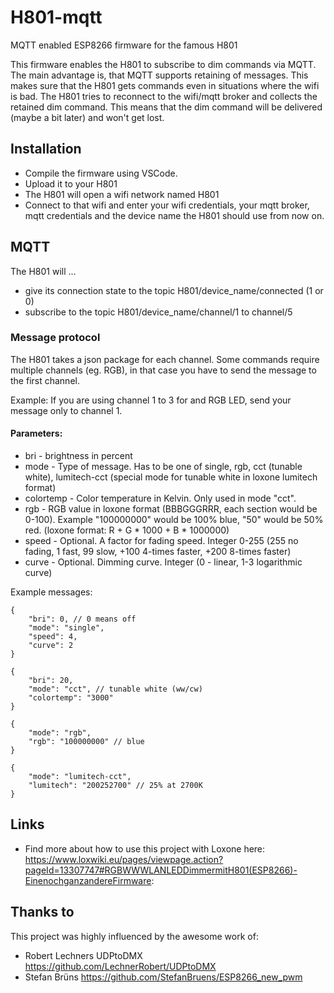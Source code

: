 # H801-mqtt
MQTT enabled ESP8266 firmware for the famous H801

This firmware enables the H801 to subscribe to dim commands via MQTT.
The main advantage is, that MQTT supports retaining of messages. This makes sure that the H801 gets commands even in situations where the wifi is bad. 
The H801 tries to reconnect to the wifi/mqtt broker and collects the retained dim command. This means that the dim command will be delivered (maybe a bit later) and won't get lost.

## Installation
* Compile the firmware using VSCode.
* Upload it to your H801
* The H801 will open a wifi network named H801
* Connect to that wifi and enter your wifi credentials, your mqtt broker, mqtt credentials and the device name the H801 should use from now on.

## MQTT 
The H801 will ...
* give its connection state to the topic H801/device_name/connected (1 or 0)
* subscribe to the topic H801/device_name/channel/1 to channel/5

### Message protocol
The H801 takes a json package for each channel. Some commands require multiple channels (eg. RGB), in that case you have to send the message to the first channel. 

Example: If you are using channel 1 to 3 for and RGB LED, send your message only to channel 1.

#### Parameters:
* bri - brightness in percent
* mode - Type of message. Has to be one of single, rgb, cct (tunable white), lumitech-cct (special mode for tunable white in loxone lumitech format)
* colortemp - Color temperature in Kelvin. Only used in mode "cct". 
* rgb - RGB value in loxone format (BBBGGGRRR, each section would be 0-100). Example "100000000" would be 100% blue, "50" would be 50% red. (loxone format: R + G * 1000 + B * 1000000)
* speed - Optional. A factor for fading speed. Integer 0-255 (255 no fading, 1 fast, 99 slow, +100 4-times faster, +200 8-times faster)
* curve - Optional. Dimming curve. Integer (0 - linear, 1-3 logarithmic curve)

Example messages:
```
{
    "bri": 0, // 0 means off
    "mode": "single",
    "speed": 4,
    "curve": 2
}
```

```
{
    "bri": 20,
    "mode": "cct", // tunable white (ww/cw)
    "colortemp": "3000"
}
```

```
{
    "mode": "rgb",
    "rgb": "100000000" // blue
}
```

```
{
    "mode": "lumitech-cct",
    "lumitech": "200252700" // 25% at 2700K
}
```

## Links
* Find more about how to use this project with Loxone here: https://www.loxwiki.eu/pages/viewpage.action?pageId=13307747#RGBWWWLANLEDDimmermitH801(ESP8266)-EinenochganzandereFirmware:


## Thanks to

This project was highly influenced by the awesome work of:
* Robert Lechners UDPtoDMX https://github.com/LechnerRobert/UDPtoDMX
* Stefan Brüns https://github.com/StefanBruens/ESP8266_new_pwm
